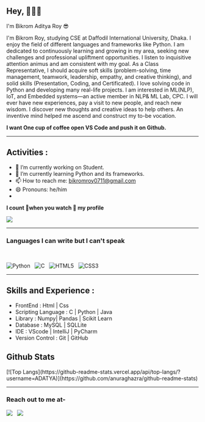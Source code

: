 ## Hey, 🙋🏼‍♂️
<p>I'm Bikrom Aditya Roy 😎</p>
<p>I'm Bikrom Roy, studying CSE at Daffodil International University, Dhaka. I enjoy the field of different languages and frameworks like Python.
I am dedicated to continuously learning and growing in my area, seeking new challenges and professional upliftment opportunities.
I listen to inquisitive attention animus and am consistent with my goal. 
As a Class Representative, I should acquire soft skills (problem-solving, time management, teamwork, leadership, empathy, and creative thinking),  and solid skills (Presentation, Coding, and Certificated). 
I love solving code in Python and developing many real-life projects. I am interested in ML(NLP), IoT, and Embedded systems—an active member in NLP& ML Lab, CPC.
I will ever have new experiences, pay a visit to new people, and reach new wisdom.  I discover new thoughts and creative ideas to help others. An inventive mind helped me ascend and construct my to-be vocation.
</p>
<p><b>I want One cup of coffee open VS Code and push it on Github.</b></p>

<hr />

## Activities  :

- 🔭 I’m currently working on Student. 
- 🌱 I’m currently learning Python and its frameworks. 
- 📫 How to reach me: bikromroy0711@gmail.com 
- 😄 Pronouns: he/him 
- 
<p><b>I count 📝when you watch 👀 my profile </b></p>

![](https://komarev.com/ghpvc/?username=ADATYA&color=brightgreen)

<hr />

### Languages I can write but  I can't speak 

<br />

![Python](https://img.shields.io/badge/python-3670A0?style=for-the-badge&logo=python&logoColor=ffdd54) &nbsp;
![C](https://img.shields.io/badge/c-%2300599C.svg?style=for-the-badge&logo=c&logoColor=white) &nbsp;
![HTML5](https://img.shields.io/badge/html5-%23E34F26.svg?style=for-the-badge&logo=html5&logoColor=white) &nbsp;
![CSS3](https://img.shields.io/badge/css3-%231572B6.svg?style=for-the-badge&logo=css3&logoColor=white)
<hr />

##  Skills and Experience :

- FrontEnd           : Html | Css 
- Scripting Language : C | Python | Java
- Library            : Numpy| Pandas | Scikit Learn 
- Database           : MySQL | SQLLite 
- IDE                : VScode | IntelliJ | PyCharm 
- Version Control     : Git | GitHub

<h2>Github Stats</h2>
[![Top Langs](https://github-readme-stats.vercel.app/api/top-langs/?username=ADATYA)](https://github.com/anuraghazra/github-readme-stats)
</p>

<hr />

### Reach out to me at-
[<img src="https://img.shields.io/badge/linkedin-%230077B5.svg?&style=for-the-badge&logo=linkedin&logoColor=white" />](linkedin.com/in/bikrom-roy-68884a226) &nbsp;
[<img src ="https://img.shields.io/badge/Email-Here-%23E4405F.svg?&style=for-the-badge&logo=&logoColor=white%22">](bikromroy0711@gmail.com)



